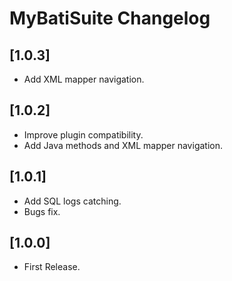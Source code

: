 <!-- Keep a Changelog guide -> https://keepachangelog.com -->

# MyBatiSuite Changelog

## [1.0.3]
- Add XML mapper navigation.

## [1.0.2]
- Improve plugin compatibility.
- Add Java methods and XML mapper navigation.

## [1.0.1]
- Add SQL logs catching.
- Bugs fix.

## [1.0.0]
- First Release.

